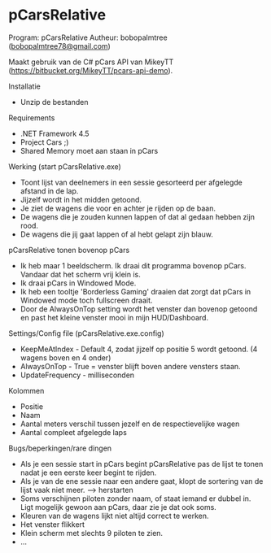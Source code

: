 # pCarsRelative
Program: pCarsRelative
Autheur: bobopalmtree (bobopalmtree78@gmail.com)

Maakt gebruik van de C# pCars API van MikeyTT (https://bitbucket.org/MikeyTT/pcars-api-demo).

Installatie
- Unzip de bestanden

Requirements
- .NET Framework 4.5
- Project Cars ;)
- Shared Memory moet aan staan in pCars

Werking (start pCarsRelative.exe)
- Toont lijst van deelnemers in een sessie gesorteerd per afgelegde afstand in de lap.
- Jijzelf wordt in het midden getoond.
- Je ziet de wagens die voor en achter je rijden op de baan.
- De wagens die je zouden kunnen lappen of dat al gedaan hebben zijn rood.
- De wagens die jij gaat lappen of al hebt gelapt zijn blauw.

pCarsRelative tonen bovenop pCars
- Ik heb maar 1 beeldscherm. Ik draai dit programma bovenop pCars. Vandaar dat het scherm vrij klein is.
- Ik draai pCars in Windowed Mode.
- Ik heb een tooltje 'Borderless Gaming' draaien dat zorgt dat pCars in Windowed mode toch fullscreen draait.
- Door de AlwaysOnTop setting wordt het venster dan bovenop getoond en past het kleine venster mooi in mijn HUD/Dashboard.

Settings/Config file (pCarsRelative.exe.config)
- KeepMeAtIndex - Default 4, zodat jijzelf op positie 5 wordt getoond. (4 wagens boven en 4 onder)
- AlwaysOnTop - True = venster blijft boven andere vensters staan.
- UpdateFrequency - milliseconden

Kolommen
- Positie
- Naam
- Aantal meters verschil tussen jezelf en de respectievelijke wagen
- Aantal compleet afgelegde laps

Bugs/beperkingen/rare dingen
- Als je een sessie start in pCars begint pCarsRelative pas de lijst te tonen nadat je een eerste keer begint te rijden.
- Als je van de ene sessie naar een andere gaat, klopt de sortering van de lijst vaak niet meer. --> herstarten
- Soms verschijnen piloten zonder naam, of staat iemand er dubbel in. Ligt mogelijk gewoon aan pCars, daar zie je dat ook soms.
- Kleuren van de wagens lijkt niet altijd correct te werken.
- Het venster flikkert
- Klein scherm met slechts 9 piloten te zien.
- ...
